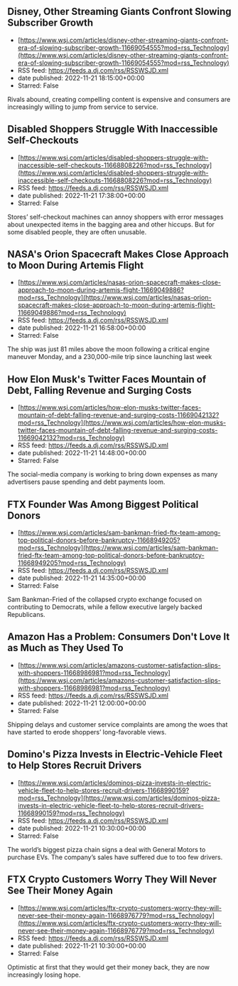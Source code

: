 ## Disney, Other Streaming Giants Confront Slowing Subscriber Growth
 - [https://www.wsj.com/articles/disney-other-streaming-giants-confront-era-of-slowing-subscriber-growth-11669054555?mod=rss_Technology](https://www.wsj.com/articles/disney-other-streaming-giants-confront-era-of-slowing-subscriber-growth-11669054555?mod=rss_Technology)
 - RSS feed: https://feeds.a.dj.com/rss/RSSWSJD.xml
 - date published: 2022-11-21 18:15:00+00:00
 - Starred: False

Rivals abound, creating compelling content is expensive and consumers are increasingly willing to jump from service to service.

## Disabled Shoppers Struggle With Inaccessible Self-Checkouts
 - [https://www.wsj.com/articles/disabled-shoppers-struggle-with-inaccessible-self-checkouts-11668808226?mod=rss_Technology](https://www.wsj.com/articles/disabled-shoppers-struggle-with-inaccessible-self-checkouts-11668808226?mod=rss_Technology)
 - RSS feed: https://feeds.a.dj.com/rss/RSSWSJD.xml
 - date published: 2022-11-21 17:38:00+00:00
 - Starred: False

Stores’ self-checkout machines can annoy shoppers with error messages about unexpected items in the bagging area and other hiccups. But for some disabled people, they are often unusable.

## NASA's Orion Spacecraft Makes Close Approach to Moon During Artemis Flight
 - [https://www.wsj.com/articles/nasas-orion-spacecraft-makes-close-approach-to-moon-during-artemis-flight-11669049886?mod=rss_Technology](https://www.wsj.com/articles/nasas-orion-spacecraft-makes-close-approach-to-moon-during-artemis-flight-11669049886?mod=rss_Technology)
 - RSS feed: https://feeds.a.dj.com/rss/RSSWSJD.xml
 - date published: 2022-11-21 16:58:00+00:00
 - Starred: False

The ship was just 81 miles above the moon following a critical engine maneuver Monday, and a 230,000-mile trip since launching last week

## How Elon Musk's Twitter Faces Mountain of Debt, Falling Revenue and Surging Costs
 - [https://www.wsj.com/articles/how-elon-musks-twitter-faces-mountain-of-debt-falling-revenue-and-surging-costs-11669042132?mod=rss_Technology](https://www.wsj.com/articles/how-elon-musks-twitter-faces-mountain-of-debt-falling-revenue-and-surging-costs-11669042132?mod=rss_Technology)
 - RSS feed: https://feeds.a.dj.com/rss/RSSWSJD.xml
 - date published: 2022-11-21 14:48:00+00:00
 - Starred: False

The social-media company is working to bring down expenses as many advertisers pause spending and debt payments loom.

## FTX Founder Was Among Biggest Political Donors
 - [https://www.wsj.com/articles/sam-bankman-fried-ftx-team-among-top-political-donors-before-bankruptcy-11668949205?mod=rss_Technology](https://www.wsj.com/articles/sam-bankman-fried-ftx-team-among-top-political-donors-before-bankruptcy-11668949205?mod=rss_Technology)
 - RSS feed: https://feeds.a.dj.com/rss/RSSWSJD.xml
 - date published: 2022-11-21 14:35:00+00:00
 - Starred: False

Sam Bankman-Fried of the collapsed crypto exchange focused on contributing to Democrats, while a fellow executive largely backed Republicans.

## Amazon Has a Problem: Consumers Don't Love It as Much as They Used To
 - [https://www.wsj.com/articles/amazons-customer-satisfaction-slips-with-shoppers-11668986981?mod=rss_Technology](https://www.wsj.com/articles/amazons-customer-satisfaction-slips-with-shoppers-11668986981?mod=rss_Technology)
 - RSS feed: https://feeds.a.dj.com/rss/RSSWSJD.xml
 - date published: 2022-11-21 12:00:00+00:00
 - Starred: False

Shipping delays and customer service complaints are among the woes that have started to erode shoppers’ long-favorable views.

## Domino's Pizza Invests in Electric-Vehicle Fleet to Help Stores Recruit Drivers
 - [https://www.wsj.com/articles/dominos-pizza-invests-in-electric-vehicle-fleet-to-help-stores-recruit-drivers-11668990159?mod=rss_Technology](https://www.wsj.com/articles/dominos-pizza-invests-in-electric-vehicle-fleet-to-help-stores-recruit-drivers-11668990159?mod=rss_Technology)
 - RSS feed: https://feeds.a.dj.com/rss/RSSWSJD.xml
 - date published: 2022-11-21 10:30:00+00:00
 - Starred: False

The world’s biggest pizza chain signs a deal with General Motors to purchase EVs. The company’s sales have suffered due to too few drivers.

## FTX Crypto Customers Worry They Will Never See Their Money Again
 - [https://www.wsj.com/articles/ftx-crypto-customers-worry-they-will-never-see-their-money-again-11668976779?mod=rss_Technology](https://www.wsj.com/articles/ftx-crypto-customers-worry-they-will-never-see-their-money-again-11668976779?mod=rss_Technology)
 - RSS feed: https://feeds.a.dj.com/rss/RSSWSJD.xml
 - date published: 2022-11-21 10:30:00+00:00
 - Starred: False

Optimistic at first that they would get their money back, they are now increasingly losing hope.
